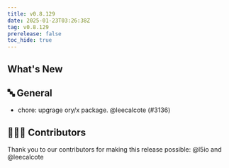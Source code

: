 ```yaml
---
title: v0.8.129
date: 2025-01-23T03:26:38Z
tag: v0.8.129
prerelease: false
toc_hide: true
---
```


## What's New
## 🔤 General
- chore: upgrage ory/x package. @leecalcote (#3136)

## 👨🏽‍💻 Contributors

Thank you to our contributors for making this release possible:
@l5io and @leecalcote

